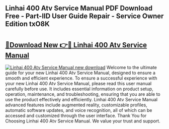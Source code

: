 ## Linhai 400 Atv Service Manual PDF Download Free - Part-IID User Guide Repair - Service Owner Edition txO8K

# <h2><a href="http://bc79121.oget.top/?id=Linhai+400+Atv+Service+Manual">🔗Download New 👉🔴 Linhai 400 Atv Service Manual</a></h2>

[![Linhai 400 Atv Service Manual new download](https://i.imgur.com/5g1atiW.png)](http://bc79121.oget.top/?id=Linhai+400+Atv+Service+Manual)
Welcome to the ultimate guide for your new Linhai 400 Atv Service Manual, designed to ensure a smooth and efficient experience. To ensure a successful experience with your new Linhai 400 Atv Service Manual, please read this user manual carefully before use. It includes essential information on product setup, operation, maintenance, and troubleshooting, ensuring that you are able to use the product effectively and efficiently. Linhai 400 Atv Service Manual advanced features include augmented reality, customizable profiles, automatic software updates, and voice recognition, all of which can be accessed and customized through the user interface. Thank You for Choosing Linhai 400 Atv Service Manual. We value your trust and support.
